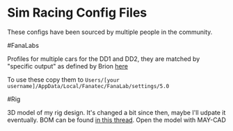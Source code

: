 # Sim Racing Config Files

These configs have been sourced by multiple people in the community.

#FanaLabs

Profiles for multiple cars for the DD1 and DD2, they are matched by "specific output" as defined by Brion [here](https://members.iracing.com/jforum/posts/list/3648546.page)

To use these copy them to `Users/[your username]/AppData/Local/Fanatec/FanaLab/settings/5.0`

#Rig

3D model of my rig design. It's changed a bit since then, maybe I'll udpate it eventually. BOM can be found [in this thread](https://www.reddit.com/r/simracing/comments/9jesns/custom_8020_rig_question/e6r52vm/).  Open the model with MAY-CAD
